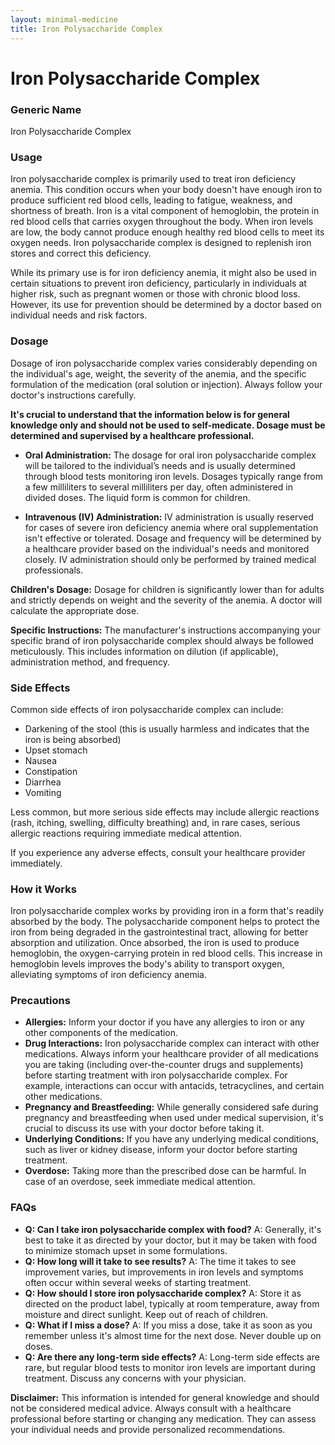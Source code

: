 ```yaml
---
layout: minimal-medicine
title: Iron Polysaccharide Complex
---
```


# Iron Polysaccharide Complex
### Generic Name
Iron Polysaccharide Complex

### Usage

Iron polysaccharide complex is primarily used to treat iron deficiency anemia. This condition occurs when your body doesn't have enough iron to produce sufficient red blood cells, leading to fatigue, weakness, and shortness of breath.  Iron is a vital component of hemoglobin, the protein in red blood cells that carries oxygen throughout the body.  When iron levels are low, the body cannot produce enough healthy red blood cells to meet its oxygen needs.  Iron polysaccharide complex is designed to replenish iron stores and correct this deficiency.

While its primary use is for iron deficiency anemia, it might also be used in certain situations to prevent iron deficiency, particularly in individuals at higher risk, such as pregnant women or those with chronic blood loss.  However, its use for prevention should be determined by a doctor based on individual needs and risk factors.


### Dosage

Dosage of iron polysaccharide complex varies considerably depending on the individual's age, weight, the severity of the anemia, and the specific formulation of the medication (oral solution or injection).  Always follow your doctor's instructions carefully.  

**It's crucial to understand that the information below is for general knowledge only and should not be used to self-medicate.  Dosage must be determined and supervised by a healthcare professional.**

* **Oral Administration:** The dosage for oral iron polysaccharide complex will be tailored to the individual’s needs and is usually determined through blood tests monitoring iron levels. Dosages typically range from a few milliliters to several milliliters per day, often administered in divided doses.  The liquid form is common for children.

* **Intravenous (IV) Administration:** IV administration is usually reserved for cases of severe iron deficiency anemia where oral supplementation isn't effective or tolerated.  Dosage and frequency will be determined by a healthcare provider based on the individual's needs and monitored closely.  IV administration should only be performed by trained medical professionals.

**Children's Dosage:**  Dosage for children is significantly lower than for adults and strictly depends on weight and the severity of the anemia.  A doctor will calculate the appropriate dose.

**Specific Instructions:**  The manufacturer's instructions accompanying your specific brand of iron polysaccharide complex should always be followed meticulously. This includes information on dilution (if applicable), administration method, and frequency.


### Side Effects

Common side effects of iron polysaccharide complex can include:

* Darkening of the stool (this is usually harmless and indicates that the iron is being absorbed)
* Upset stomach
* Nausea
* Constipation
* Diarrhea
* Vomiting


Less common, but more serious side effects may include allergic reactions (rash, itching, swelling, difficulty breathing) and, in rare cases, serious allergic reactions requiring immediate medical attention.


If you experience any adverse effects, consult your healthcare provider immediately.


### How it Works

Iron polysaccharide complex works by providing iron in a form that's readily absorbed by the body. The polysaccharide component helps to protect the iron from being degraded in the gastrointestinal tract, allowing for better absorption and utilization. Once absorbed, the iron is used to produce hemoglobin, the oxygen-carrying protein in red blood cells.  This increase in hemoglobin levels improves the body's ability to transport oxygen, alleviating symptoms of iron deficiency anemia.


### Precautions

* **Allergies:**  Inform your doctor if you have any allergies to iron or any other components of the medication.
* **Drug Interactions:**  Iron polysaccharide complex can interact with other medications.  Always inform your healthcare provider of all medications you are taking (including over-the-counter drugs and supplements) before starting treatment with iron polysaccharide complex.  For example, interactions can occur with antacids, tetracyclines, and certain other medications.
* **Pregnancy and Breastfeeding:** While generally considered safe during pregnancy and breastfeeding when used under medical supervision, it's crucial to discuss its use with your doctor before taking it.
* **Underlying Conditions:** If you have any underlying medical conditions, such as liver or kidney disease, inform your doctor before starting treatment.
* **Overdose:**  Taking more than the prescribed dose can be harmful.  In case of an overdose, seek immediate medical attention.


### FAQs

* **Q: Can I take iron polysaccharide complex with food?** A: Generally, it's best to take it as directed by your doctor, but it may be taken with food to minimize stomach upset in some formulations.
* **Q: How long will it take to see results?** A: The time it takes to see improvement varies, but improvements in iron levels and symptoms often occur within several weeks of starting treatment.
* **Q: How should I store iron polysaccharide complex?** A: Store it as directed on the product label, typically at room temperature, away from moisture and direct sunlight.  Keep out of reach of children.
* **Q: What if I miss a dose?** A: If you miss a dose, take it as soon as you remember unless it's almost time for the next dose.  Never double up on doses.
* **Q: Are there any long-term side effects?** A: Long-term side effects are rare, but regular blood tests to monitor iron levels are important during treatment.  Discuss any concerns with your physician.


**Disclaimer:** This information is intended for general knowledge and should not be considered medical advice. Always consult with a healthcare professional before starting or changing any medication. They can assess your individual needs and provide personalized recommendations.
